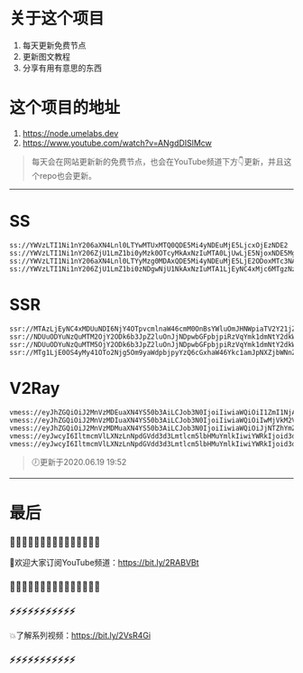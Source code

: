 # 关于这个项目
1. 每天更新免费节点
2. 更新图文教程
3. 分享有用有意思的东西

# 这个项目的地址
1. https://node.umelabs.dev
2. https://www.youtube.com/watch?v=ANgdDISlMcw

> 每天会在网站更新新的免费节点，也会在YouTube频道下方👇更新，并且这个repo也会更新。



---

# SS

```http
ss://YWVzLTI1Ni1nY206aXN4Lnl0LTYwMTUxMTQ0QDE5Mi4yNDEuMjE5LjcxOjEzNDE2
ss://YWVzLTI1Ni1nY206ZjU1LmZ1bi0yMzk0OTcyMkAxNzIuMTA0LjUwLjE5NjoxNDE5Mg==
ss://YWVzLTI1Ni1nY206aXN4Lnl0LTYyMzg0MDAxQDE5Mi4yNDEuMjE5LjE2ODoxMTc3NA==
ss://YWVzLTI1Ni1nY206ZjU1LmZ1bi0zNDgwNjU1NkAxNzIuMTA1LjEyNC4xMjc6MTgzNzE=
```

# SSR

```http
ssr://MTAzLjEyNC4xMDUuNDI6NjY4OTpvcmlnaW46cmM0OnBsYWluOmJHNWpiaTV2Y21jZ2RYVTQvP29iZnNwYXJhbT0mcmVtYXJrcz01clNiNXAySjU1LTJSUSZncm91cD1URzVqYmk1dmNtYw
ssr://NDUuODYuNzQuMTM2OjY2ODk6b3JpZ2luOnJjNDpwbGFpbjpiRzVqYmk1dmNtY2dkWFU0Lz9vYmZzcGFyYW09JnJlbWFya3M9NXJTYjVwMko1NS0yUmcmZ3JvdXA9VEc1amJpNXZjbWM
ssr://NDUuODYuNzQuMTM5OjY2ODk6b3JpZ2luOnJjNDpwbGFpbjpiRzVqYmk1dmNtY2dkWFU0Lz9vYmZzcGFyYW09JnJlbWFya3M9NXJTYjVwMko1NS0yUncmZ3JvdXA9VEc1amJpNXZjbWM
ssr://MTg1LjE0OS4yMy41OTo2Njg5Om9yaWdpbjpyYzQ6cGxhaW46Ykc1amJpNXZjbWNnZFhVNC8_b2Jmc3BhcmFtPSZyZW1hcmtzPTVyU2I1cDJKNTUtMlNBJmdyb3VwPVRHNWpiaTV2Y21j
```

# V2Ray

```http
vmess://eyJhZGQiOiJ2MnVzMDEuaXN4YS50b3AiLCJob3N0IjoiIiwiaWQiOiI1ZmI1NjAyMC03ZDNhLTQ5MTgtOTI0NS05ZmY0MTM4ZGYzNTMiLCJuZXQiOiJ3cyIsInBhdGgiOiJcL3JheSIsInBvcnQiOiI0NDMiLCJwcyI6ImlzeC55dC0wMSIsInRscyI6InRscyIsInYiOjIsImFpZCI6MCwidHlwZSI6Im5vbmUifQo=
vmess://eyJhZGQiOiJ2MnVzMDIuaXN4YS50b3AiLCJob3N0IjoiIiwiaWQiOiIwMjVkM2ViMi02YmI1LTRkN2EtOGRkNi1iNDQ0NTZmMjQxM2YiLCJuZXQiOiJ3cyIsInBhdGgiOiJcL3JheSIsInBvcnQiOiI0NDMiLCJwcyI6ImlzeC55dC0wMiIsInRscyI6InRscyIsInYiOjIsImFpZCI6MCwidHlwZSI6Im5vbmUifQo=
vmess://eyJhZGQiOiJ2MnVzMDMuaXN4YS50b3AiLCJob3N0IjoiIiwiaWQiOiJjNTZhYmZkZS1lM2I3LTQxZmUtOGVmMS1hMWJkNTkxNjIwN2IiLCJuZXQiOiJ3cyIsInBhdGgiOiJcL3JheSIsInBvcnQiOiI0NDMiLCJwcyI6ImlzeC55dC0wMyIsInRscyI6InRscyIsInYiOjIsImFpZCI6MCwidHlwZSI6Im5vbmUifQo=
vmess://eyJwcyI6IltmcmVlLXNzLnNpdGVdd3d3Lmtlcm5lbHMuYmlkIiwiYWRkIjoid3d3Lmtlcm5lbHMuYmlkIiwicG9ydCI6IjQ0MyIsImlkIjoiMzUzNjE5MjUtOTE3NS1mMzA1LTg3MGMtYTc0ZTIxOGM2ZWQ1IiwiYWlkIjoiMCIsIm5ldCI6IndzIiwidHlwZSI6Im5vbmUiLCJob3N0IjoiL3dzIiwidGxzIjoidGxzIn0=
vmess://eyJwcyI6IltmcmVlLXNzLnNpdGVdd3d3Lmtlcm5lbHMuYmlkIiwiYWRkIjoid3d3Lmtlcm5lbHMuYmlkIiwicG9ydCI6IjgwIiwiaWQiOiIzZmM4ZGY4Ni1jOTExLWY4MWEtNjRmMS0yOWE4ZTk5NGY4NTkiLCJhaWQiOiIwIiwibmV0Ijoid3MiLCJ0eXBlIjoibm9uZSIsImhvc3QiOiIvd3MiLCJ0bHMiOiJub25lIn0=
```



> 🕖更新于2020.06.19 19:52

---

# 最后
### 🌸🌸🌸🌸🌸🌸🌸🌸🌸🌸🌸🌸🌸🌸🌸

👏欢迎大家订阅YouTube频道：https://bit.ly/2RABVBt

### 🌸🌸🌸🌸🌸🌸🌸🌸🌸🌸🌸🌸🌸🌸🌸



### ⚡️⚡️⚡️⚡️⚡️⚡️⚡️⚡️⚡️⚡️⚡️

💥了解系列视频：https://bit.ly/2VsR4Gi

### ⚡️⚡️⚡️⚡️⚡️⚡️⚡️⚡️⚡️⚡️⚡️